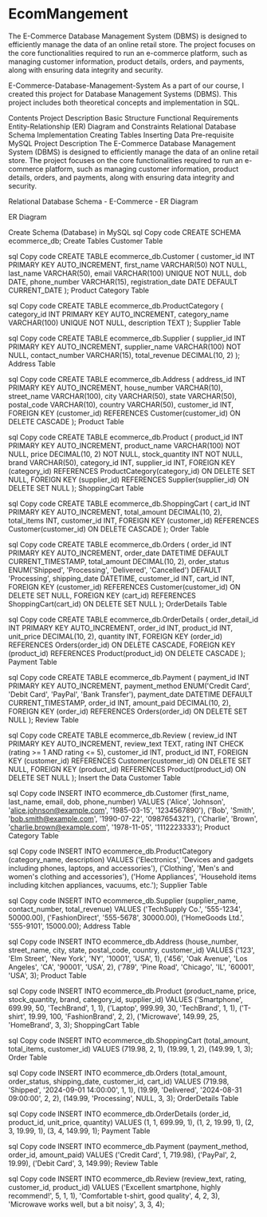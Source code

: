 # EcomMangement
The E-Commerce Database Management System (DBMS) is designed to efficiently manage the data of an online retail store. The project focuses on the core functionalities required to run an e-commerce platform, such as managing customer information, product details, orders, and payments, along with ensuring data integrity and security.

E-Commerce-Database-Management-System
As a part of our course, I created this project for Database Management Systems (DBMS). This project includes both theoretical concepts and implementation in SQL.

Contents
Project Description
Basic Structure
Functional Requirements
Entity-Relationship (ER) Diagram and Constraints
Relational Database Schema
Implementation
Creating Tables
Inserting Data
Pre-requisite
MySQL
Project Description
The E-Commerce Database Management System (DBMS) is designed to efficiently manage the data of an online retail store. The project focuses on the core functionalities required to run an e-commerce platform, such as managing customer information, product details, orders, and payments, along with ensuring data integrity and security.

Relational Database Schema - E-Commerce - ER Diagram

ER Diagram

Create Schema (Database) in MySQL
sql
Copy code
CREATE SCHEMA ecommerce_db;
Create Tables
Customer Table

sql
Copy code
CREATE TABLE ecommerce_db.Customer (
    customer_id INT PRIMARY KEY AUTO_INCREMENT,
    first_name VARCHAR(50) NOT NULL,
    last_name VARCHAR(50),
    email VARCHAR(100) UNIQUE NOT NULL,
    dob DATE,
    phone_number VARCHAR(15),
    registration_date DATE DEFAULT CURRENT_DATE
);
Product Category Table

sql
Copy code
CREATE TABLE ecommerce_db.ProductCategory (
    category_id INT PRIMARY KEY AUTO_INCREMENT,
    category_name VARCHAR(100) UNIQUE NOT NULL,
    description TEXT
);
Supplier Table

sql
Copy code
CREATE TABLE ecommerce_db.Supplier (
    supplier_id INT PRIMARY KEY AUTO_INCREMENT,
    supplier_name VARCHAR(100) NOT NULL,
    contact_number VARCHAR(15),
    total_revenue DECIMAL(10, 2)
);
Address Table

sql
Copy code
CREATE TABLE ecommerce_db.Address (
    address_id INT PRIMARY KEY AUTO_INCREMENT,
    house_number VARCHAR(10),
    street_name VARCHAR(100),
    city VARCHAR(50),
    state VARCHAR(50),
    postal_code VARCHAR(10),
    country VARCHAR(50),
    customer_id INT,
    FOREIGN KEY (customer_id) REFERENCES Customer(customer_id) ON DELETE CASCADE
);
Product Table

sql
Copy code
CREATE TABLE ecommerce_db.Product (
    product_id INT PRIMARY KEY AUTO_INCREMENT,
    product_name VARCHAR(100) NOT NULL,
    price DECIMAL(10, 2) NOT NULL,
    stock_quantity INT NOT NULL,
    brand VARCHAR(50),
    category_id INT,
    supplier_id INT,
    FOREIGN KEY (category_id) REFERENCES ProductCategory(category_id) ON DELETE SET NULL,
    FOREIGN KEY (supplier_id) REFERENCES Supplier(supplier_id) ON DELETE SET NULL
);
ShoppingCart Table

sql
Copy code
CREATE TABLE ecommerce_db.ShoppingCart (
    cart_id INT PRIMARY KEY AUTO_INCREMENT,
    total_amount DECIMAL(10, 2),
    total_items INT,
    customer_id INT,
    FOREIGN KEY (customer_id) REFERENCES Customer(customer_id) ON DELETE CASCADE
);
Order Table

sql
Copy code
CREATE TABLE ecommerce_db.Orders (
    order_id INT PRIMARY KEY AUTO_INCREMENT,
    order_date DATETIME DEFAULT CURRENT_TIMESTAMP,
    total_amount DECIMAL(10, 2),
    order_status ENUM('Shipped', 'Processing', 'Delivered', 'Cancelled') DEFAULT 'Processing',
    shipping_date DATETIME,
    customer_id INT,
    cart_id INT,
    FOREIGN KEY (customer_id) REFERENCES Customer(customer_id) ON DELETE SET NULL,
    FOREIGN KEY (cart_id) REFERENCES ShoppingCart(cart_id) ON DELETE SET NULL
);
OrderDetails Table

sql
Copy code
CREATE TABLE ecommerce_db.OrderDetails (
    order_detail_id INT PRIMARY KEY AUTO_INCREMENT,
    order_id INT,
    product_id INT,
    unit_price DECIMAL(10, 2),
    quantity INT,
    FOREIGN KEY (order_id) REFERENCES Orders(order_id) ON DELETE CASCADE,
    FOREIGN KEY (product_id) REFERENCES Product(product_id) ON DELETE CASCADE
);
Payment Table

sql
Copy code
CREATE TABLE ecommerce_db.Payment (
    payment_id INT PRIMARY KEY AUTO_INCREMENT,
    payment_method ENUM('Credit Card', 'Debit Card', 'PayPal', 'Bank Transfer'),
    payment_date DATETIME DEFAULT CURRENT_TIMESTAMP,
    order_id INT,
    amount_paid DECIMAL(10, 2),
    FOREIGN KEY (order_id) REFERENCES Orders(order_id) ON DELETE SET NULL
);
Review Table

sql
Copy code
CREATE TABLE ecommerce_db.Review (
    review_id INT PRIMARY KEY AUTO_INCREMENT,
    review_text TEXT,
    rating INT CHECK (rating >= 1 AND rating <= 5),
    customer_id INT,
    product_id INT,
    FOREIGN KEY (customer_id) REFERENCES Customer(customer_id) ON DELETE SET NULL,
    FOREIGN KEY (product_id) REFERENCES Product(product_id) ON DELETE SET NULL
);
Insert the Data
Customer Table

sql
Copy code
INSERT INTO ecommerce_db.Customer (first_name, last_name, email, dob, phone_number) 
VALUES 
('Alice', 'Johnson', 'alice.johnson@example.com', '1985-03-15', '1234567890'),
('Bob', 'Smith', 'bob.smith@example.com', '1990-07-22', '0987654321'),
('Charlie', 'Brown', 'charlie.brown@example.com', '1978-11-05', '1112223333');
Product Category Table

sql
Copy code
INSERT INTO ecommerce_db.ProductCategory (category_name, description)
VALUES 
('Electronics', 'Devices and gadgets including phones, laptops, and accessories'),
('Clothing', 'Men\'s and women\'s clothing and accessories'),
('Home Appliances', 'Household items including kitchen appliances, vacuums, etc.');
Supplier Table

sql
Copy code
INSERT INTO ecommerce_db.Supplier (supplier_name, contact_number, total_revenue)
VALUES 
('TechSupply Co.', '555-1234', 50000.00),
('FashionDirect', '555-5678', 30000.00),
('HomeGoods Ltd.', '555-9101', 15000.00);
Address Table

sql
Copy code
INSERT INTO ecommerce_db.Address (house_number, street_name, city, state, postal_code, country, customer_id)
VALUES 
('123', 'Elm Street', 'New York', 'NY', '10001', 'USA', 1),
('456', 'Oak Avenue', 'Los Angeles', 'CA', '90001', 'USA', 2),
('789', 'Pine Road', 'Chicago', 'IL', '60001', 'USA', 3);
Product Table

sql
Copy code
INSERT INTO ecommerce_db.Product (product_name, price, stock_quantity, brand, category_id, supplier_id)
VALUES 
('Smartphone', 699.99, 50, 'TechBrand', 1, 1),
('Laptop', 999.99, 30, 'TechBrand', 1, 1),
('T-shirt', 19.99, 100, 'FashionBrand', 2, 2),
('Microwave', 149.99, 25, 'HomeBrand', 3, 3);
ShoppingCart Table

sql
Copy code
INSERT INTO ecommerce_db.ShoppingCart (total_amount, total_items, customer_id)
VALUES 
(719.98, 2, 1),
(19.99, 1, 2),
(149.99, 1, 3);
Order Table

sql
Copy code
INSERT INTO ecommerce_db.Orders (total_amount, order_status, shipping_date, customer_id, cart_id)
VALUES 
(719.98, 'Shipped', '2024-09-01 14:00:00', 1, 1),
(19.99, 'Delivered', '2024-08-31 09:00:00', 2, 2),
(149.99, 'Processing', NULL, 3, 3);
OrderDetails Table

sql
Copy code
INSERT INTO ecommerce_db.OrderDetails (order_id, product_id, unit_price, quantity)
VALUES 
(1, 1, 699.99, 1),
(1, 2, 19.99, 1),
(2, 3, 19.99, 1),
(3, 4, 149.99, 1);
Payment Table

sql
Copy code
INSERT INTO ecommerce_db.Payment (payment_method, order_id, amount_paid)
VALUES 
('Credit Card', 1, 719.98),
('PayPal', 2, 19.99),
('Debit Card', 3, 149.99);
Review Table

sql
Copy code
INSERT INTO ecommerce_db.Review (review_text, rating, customer_id, product_id)
VALUES 
('Excellent smartphone, highly recommend!', 5, 1, 1),
'Comfortable t-shirt, good quality', 4, 2, 3),
'Microwave works well, but a bit noisy', 3, 3, 4);
